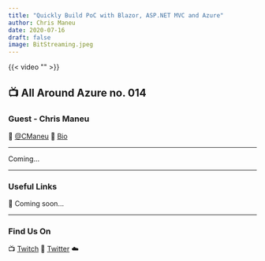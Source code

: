 ```yaml
---
title: "Quickly Build PoC with Blazor, ASP.NET MVC and Azure"
author: Chris Maneu
date: 2020-07-16
draft: false
image: BitStreaming.jpeg
---
```


{{< video "" >}}

## 📺 All Around Azure no. 014

### Guest - Chris Maneu

🔗 [@CManeu](https://twitter.com/cmaneu)
🔗 [Bio](https://developer.microsoft.com/en-us/advocates/chris_maneu)

---

Coming...

---

### Useful Links

🔗 Coming soon...

---

### Find Us On

📺 [Twitch](https://www.twitch.tv/microsoftdeveloper)
🔗 [Twitter](https://twitter.com/bbenz)
☁️
